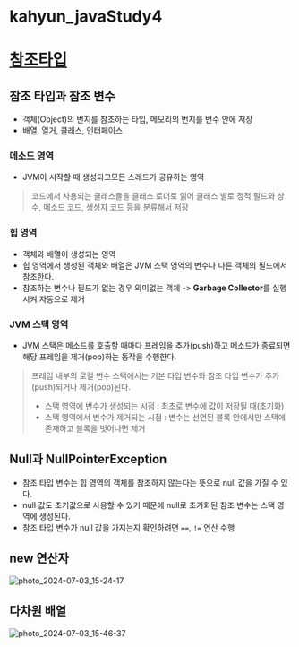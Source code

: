# kahyun_javaStudy4

# [참조타입](https://github.com/bckkingkkang/kahyun_javaStudy4/wiki/%EC%B0%B8%EC%A1%B0%ED%83%80%EC%9E%85)

## 참조 타입과 참조 변수
- 객체(Object)의 번지를 참조하는 타입, 메모리의 번지를 변수 안에 저장
- 배열, 열거, 클래스, 인터페이스

### 메소드 영역
- JVM이 시작할 때 생성되고모든 스레드가 공유하는 영역   
> 코드에서 사용되는 클래스들을 클래스 로더로 읽어 클래스 별로 정적 필드와 상수, 메소드 코드, 생성자 코드 등을 분류해서 저장

### 힙 영역
- 객체와 배열이 생성되는 영역
- 힙 영역에서 생성된 객체와 배열은 JVM 스택 영역의 변수나 다른 객체의 필드에서 참조한다.
- 참조하는 변수나 필드가 없는 경우 의미없는 객체 -> **Garbage Collector**를 실행시켜 자동으로 제거

### JVM 스택 영역
- JVM 스택은 메소드를 호출할 때마다 프레임을 추가(push)하고 메소드가 종료되면 해당 프레임을 제거(pop)하는 동작을 수행한다.
> 프레임 내부의 로컬 변수 스택에서는 기본 타입 변수와 참조 타입 변수가 추가(push)되거나 제거(pop)된다.
> * 스택 영역에 변수가 생성되는 시점 : 최초로 변수에 값이 저장될 때(초기화)    
> * 스택 영역에서 변수가 제거되는 시점 : 변수는 선언된 블록 안에서만 스택에 존재하고 블록을 벗어나면 제거


## Null과 NullPointerException
- 참조 타입 변수는 힙 영역의 객체를 참조하지 않는다는 뜻으로 null 값을 가질 수 있다.
- null 값도 초기값으로 사용할 수 있기 때문에 null로 초기화된 참조 변수는 스택 영역에 생성된다.
- 참조 타입 변수가 null 값을 가지는지 확인하려면 `==`, `!=` 연산 수행

## new 연산자
![photo_2024-07-03_15-24-17](https://github.com/bckkingkkang/kahyun_javaStudy4/assets/131218470/f948eb29-d1b3-4098-8d4f-4ef266cdadbd)

## 다차원 배열
![photo_2024-07-03_15-46-37](https://github.com/bckkingkkang/kahyun_javaStudy4/assets/131218470/609189a7-c2d6-4444-b2f3-81e837fc5c37)

